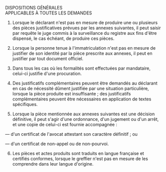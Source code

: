   


  




 DISPOSITIONS GÉNÉRALES  
 APPLICABLES À TOUTES LES DEMANDES


  

  

 1. Lorsque le déclarant n'est pas en mesure de produire une ou plusieurs des pièces justificatives prévues par les annexes suivantes, il peut saisir par requête le juge commis à la surveillance du registre aux fins d'être dispensé, le cas échéant, de produire ces pièces.


2. Lorsque la personne tenue à l'immatriculation n'est pas en mesure de justifier de son identité par la pièce prescrite aux annexes, il peut en justifier par tout document officiel.


3. Dans tous les cas où les formalités sont effectuées par mandataire, celui-ci justifie d'une procuration.


4. Des justificatifs complémentaires peuvent être demandés au déclarant en cas de nécessité dûment justifiée par une situation particulière, lorsque la pièce produite est insuffisante ; des justificatifs complémentaires peuvent être nécessaires en application de textes spécifiques.


5. Lorsque la pièce mentionnée aux annexes suivantes est une décision définitive, il peut s'agir d'une ordonnance, d'un jugement ou d'un arrêt, et une copie de celui-ci est fournie accompagnée :


― d'un certificat de l'avocat attestant son caractère définitif ; ou


― d'un certificat de non-appel ou de non-pourvoi.


6. Les pièces et actes produits sont traduits en langue française et certifiés conformes, lorsque le greffier n'est pas en mesure de les comprendre dans leur langue d'origine.  




  
